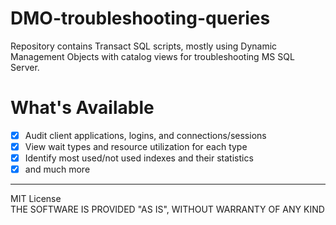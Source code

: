# DMO-troubleshooting-queries
Repository contains Transact SQL scripts, mostly using Dynamic Management Objects with catalog views for troubleshooting MS SQL Server.

# What's Available
- [x] Audit client applications, logins, and connections/sessions
- [x] View wait types and resource utilization for each type 
- [x] Identify most used/not used indexes and their statistics 
- [x] and much more

----
MIT License <br>
THE SOFTWARE IS PROVIDED "AS IS", WITHOUT WARRANTY OF ANY KIND

